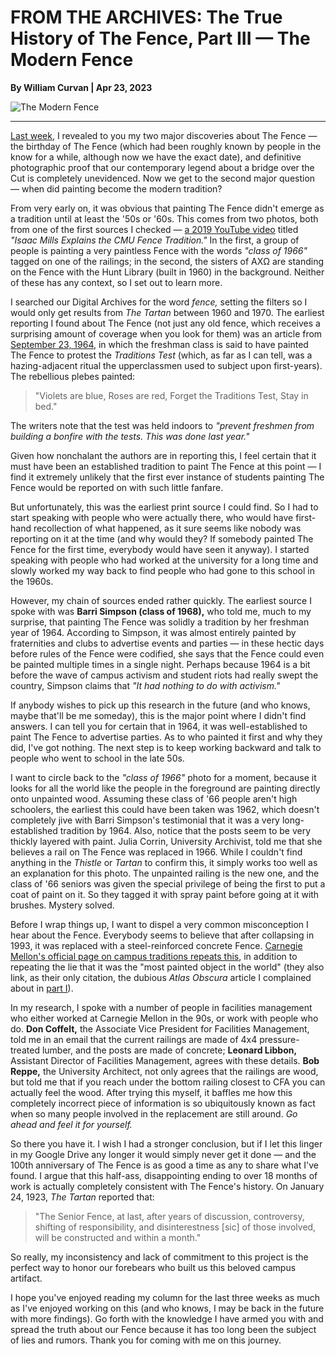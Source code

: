# FROM THE ARCHIVES: The True History of The Fence, Part III — The Modern Fence

**By William Curvan  |  Apr 23, 2023**

![The Modern Fence](https://thetartan-assets.s3.amazonaws.com/uploads/38806/original/Screenshot_2023-04-21_195820.png)  

***

[Last week](http://thetartan.org/2023/4/17/pillbox/fencepart2), I revealed to you my two major discoveries about The Fence — the birthday of The Fence (which had been roughly known by people in the know for a while, although now we have the exact date), and definitive photographic proof that our contemporary legend about a bridge over the Cut is completely unevidenced. Now we get to the second major question — when did painting become the modern tradition?  

From very early on, it was obvious that painting The Fence didn't emerge as a tradition until at least the '50s or '60s. This comes from two photos, both from one of the first sources I checked — [a 2019 YouTube video](https://www.youtube.com/watch?v=Wx-0UWxKixk) titled *"Isaac Mills Explains the CMU Fence Tradition."* In the first, a group of people is painting a very paintless Fence with the words *"class of 1966"* tagged on one of the railings; in the second, the sisters of AΧΩ are standing on the Fence with the Hunt Library (built in 1960) in the background. Neither of these has any context, so I set out to learn more.  

I searched our Digital Archives for the word *fence,* setting the filters so I would only get results from *The Tartan* between 1960 and 1970. The earliest reporting I found about The Fence (not just any old fence, which receives a surprising amount of coverage when you look for them) was an article from [September 23, 1964](https://digitalcollections.library.cmu.edu/node/30028), in which the freshman class is said to have painted The Fence to protest the *Traditions Test* (which, as far as I can tell, was a hazing-adjacent ritual the upperclassmen used to subject upon first-years). The rebellious plebes painted:  

> "Violets are blue, Roses are red, Forget the Traditions Test, Stay in bed."  

The writers note that the test was held indoors to *"prevent freshmen from building a bonfire with the tests. This was done last year."*  

Given how nonchalant the authors are in reporting this, I feel certain that it must have been an established tradition to paint The Fence at this point — I find it extremely unlikely that the first ever instance of students painting The Fence would be reported on with such little fanfare.  

But unfortunately, this was the earliest print source I could find. So I had to start speaking with people who were actually there, who would have first-hand recollection of what happened, as it sure seems like nobody was reporting on it at the time (and why would they? If somebody painted The Fence for the first time, everybody would have seen it anyway). I started speaking with people who had worked at the university for a long time and slowly worked my way back to find people who had gone to this school in the 1960s.  

However, my chain of sources ended rather quickly. The earliest source I spoke with was **Barri Simpson (class of 1968),** who told me, much to my surprise, that painting The Fence was solidly a tradition by her freshman year of 1964. According to Simpson, it was almost entirely painted by fraternities and clubs to advertise events and parties — in these hectic days before rules of the Fence were codified, she says that the Fence could even be painted multiple times in a single night. Perhaps because 1964 is a bit before the wave of campus activism and student riots had really swept the country, Simpson claims that *"It had nothing to do with activism."*  

If anybody wishes to pick up this research in the future (and who knows, maybe that'll be me someday), this is the major point where I didn't find answers. I can tell you for certain that in 1964, it was well-established to paint The Fence to advertise parties. As to who painted it first and why they did, I've got nothing. The next step is to keep working backward and talk to people who went to school in the late 50s.  

I want to circle back to the *"class of 1966"* photo for a moment, because it looks for all the world like the people in the foreground are painting directly onto unpainted wood. Assuming these class of '66 people aren't high schoolers, the earliest this could have been taken was 1962, which doesn't completely jive with Barri Simpson's testimonial that it was a very long-established tradition by 1964. Also, notice that the posts seem to be very thickly layered with paint. Julia Corrin, University Archivist, told me that she believes a rail on The Fence was replaced in 1966. While I couldn't find anything in the *Thistle* or *Tartan* to confirm this, it simply works too well as an explanation for this photo. The unpainted railing is the new one, and the class of '66 seniors was given the special privilege of being the first to put a coat of paint on it. So they tagged it with spray paint before going at it with brushes. Mystery solved.  

Before I wrap things up, I want to dispel a very common misconception I hear about the Fence. Everybody seems to believe that after collapsing in 1993, it was replaced with a steel-reinforced concrete Fence. [Carnegie Mellon's official page on campus traditions repeats this](https://www.cmu.edu/about/traditions.html), in addition to repeating the lie that it was the "most painted object in the world" (they also link, as their only citation, the dubious *Atlas Obscura* article I complained about in [part I](http://thetartan.org/2023/4/10/pillbox/fence1)).  

In my research, I spoke with a number of people in facilities management who either worked at Carnegie Mellon in the 90s, or work with people who do. **Don Coffelt,** the Associate Vice President for Facilities Management, told me in an email that the current railings are made of 4x4 pressure-treated lumber, and the posts are made of concrete; **Leonard Libbon,** Assistant Director of Facilities Management, agrees with these details. **Bob Reppe,** the University Architect, not only agrees that the railings are wood, but told me that if you reach under the bottom railing closest to CFA you can actually feel the wood. After trying this myself, it baffles me how this completely incorrect piece of information is so ubiquitously known as fact when so many people involved in the replacement are still around. *Go ahead and feel it for yourself.*  

So there you have it. I wish I had a stronger conclusion, but if I let this linger in my Google Drive any longer it would simply never get it done — and the 100th anniversary of The Fence is as good a time as any to share what I've found. I argue that this half-ass, disappointing ending to over 18 months of work is actually completely consistent with The Fence's history. On January 24, 1923, *The Tartan* reported that:  

> "The Senior Fence, at last, after years of discussion, controversy, shifting of responsibility, and disinterestness [sic] of those involved, will be constructed and within a month."  

So really, my inconsistency and lack of commitment to this project is the perfect way to honor our forebears who built us this beloved campus artifact.  

I hope you've enjoyed reading my column for the last three weeks as much as I've enjoyed working on this (and who knows, I may be back in the future with more findings). Go forth with the knowledge I have armed you with and spread the truth about our Fence because it has too long been the subject of lies and rumors. Thank you for coming with me on this journey.  
